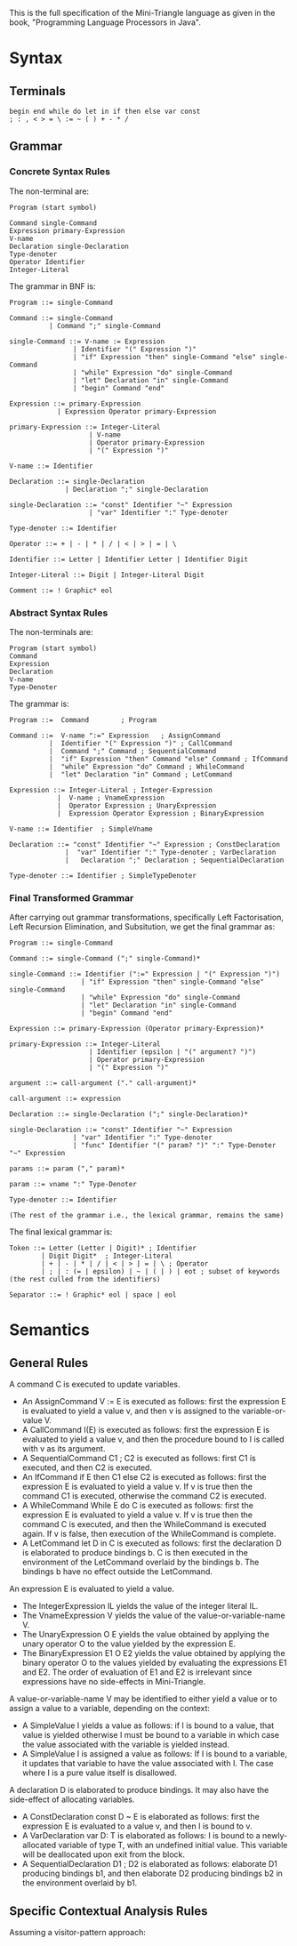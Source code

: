 This is the full specification of the Mini-Triangle language as given in the book, "Programming Language Processors in Java".

# Syntax

## Terminals

```
begin end while do let in if then else var const 
; : , < > = \ := ~ ( ) + - * / 

```

## Grammar

### Concrete Syntax Rules

The non-terminal are:

```
Program (start symbol)

Command single-Command
Expression primary-Expression
V-name
Declaration single-Declaration
Type-denoter
Operator Identifier
Integer-Literal

```
The grammar in BNF is:

```
Program ::= single-Command

Command ::= single-Command
          | Command ";" single-Command

single-Command ::= V-name := Expression
                | Identifier "(" Expression ")"
                | "if" Expression "then" single-Command "else" single-Command
                | "while" Expression "do" single-Command
                | "let" Declaration "in" single-Command
                | "begin" Command "end"

Expression ::= primary-Expression
            | Expression Operator primary-Expression

primary-Expression ::= Integer-Literal
                    | V-name
                    | Operator primary-Expression
                    | "(" Expression ")"

V-name ::= Identifier

Declaration ::= single-Declaration
              | Declaration ";" single-Declaration

single-Declaration ::= "const" Identifier "~" Expression
                    | "var" Identifier ":" Type-denoter

Type-denoter ::= Identifier

Operator ::= + | - | * | / | < | > | = | \

Identifier ::= Letter | Identifier Letter | Identifier Digit

Integer-Literal ::= Digit | Integer-Literal Digit

Comment ::= ! Graphic* eol

```

### Abstract Syntax Rules

The non-terminals are:

```
Program (start symbol)
Command
Expression
Declaration
V-name
Type-Denoter

```

The grammar is:

```
Program ::=  Command        ; Program

Command ::=  V-name ":=" Expression   ; AssignCommand
          |  Identifier "(" Expression ")" ; CallCommand
          |  Command ";" Command ; SequentialCommand
          |  "if" Expression "then" Command "else" Command ; IfCommand
          |  "while" Expression "do" Command ; WhileCommand
          |  "let" Declaration "in" Command ; LetCommand

Expression ::= Integer-Literal ; Integer-Expression
            |  V-name ; VnameExpression
            |  Operator Expression ; UnaryExpression
            |  Expression Operator Expression ; BinaryExpression

V-name ::= Identifier  ; SimpleVname

Declaration ::= "const" Identifier "~" Expression ; ConstDeclaration
              |  "var" Identifier ":" Type-denoter ; VarDeclaration
              |   Declaration ";" Declaration ; SequentialDeclaration

Type-denoter ::= Identifier ; SimpleTypeDenoter

```

### Final Transformed Grammar

After carrying out grammar transformations, specifically Left Factorisation, Left Recursion Elimination, and Subsitution, we get the final grammar as:

```
Program ::= single-Command

Command ::= single-Command (";" single-Command)*

single-Command ::= Identifier (":=" Expression | "(" Expression ")")
                  | "if" Expression "then" single-Command "else" single-Command
                  | "while" Expression "do" single-Command
                  | "let" Declaration "in" single-Command
                  | "begin" Command "end"

Expression ::= primary-Expression (Operator primary-Expression)*

primary-Expression ::= Integer-Literal 
                    | Identifier (epsilon | "(" argument? ")")
                    | Operator primary-Expression
                    | "(" Expression ")"

argument ::= call-argument ("." call-argument)*

call-argument ::= expression

Declaration ::= single-Declaration (";" single-Declaration)*

single-Declaration ::= "const" Identifier "~" Expression
                | "var" Identifier ":" Type-denoter
                | "func" Identifier "(" param? ")" ":" Type-Denoter "~" Expression

params ::= param ("," param)* 

param ::= vname ":" Type-Denoter

Type-denoter ::= Identifier

(The rest of the grammar i.e., the lexical grammar, remains the same)

```

The final lexical grammar is:

```
Token ::= Letter (Letter | Digit)* ; Identifier
        | Digit Digit*  ; Integer-Literal 
        | + | - | * | / | < | > | = | \ ; Operator
        | ; | : (= | epsilon) | ~ | ( | ) | eot ; subset of keywords (the rest culled from the identifiers)

Separator ::= ! Graphic* eol | space | eol

```

# Semantics

## General Rules

A command C is executed to update variables.
  - An AssignCommand V := E is executed as follows: first the expression E is evaluated to yield a value v, and then v is assigned to the variable-or-value V.
  - A CallCommand I(E) is executed as follows: first the expression E is evaluated to yield a value v, and then the procedure bound to I is called with v as its
    argument.
  - A SequentialCommand C1 ; C2 is executed as follows: first C1 is executed, and then C2 is executed.
  - An IfCommand if E then C1 else C2 is executed as follows: first the expression E is evaluated to yield a value v. If v is true then the command C1 is executed,
    otherwise the command C2 is executed.
  - A WhileCommand While E do C is executed as follows: first the expression E is evaluated to yield a value v. If v is true then the command C is executed, and then the
    WhileCommand is executed again. If v is false, then execution of the WhileCommand is complete.
  - A LetCommand let D in C is executed as follows: first the declaration D is elaborated to produce bindings b. C is then executed in the environment of the LetCommand
    overlaid by the bindings b. The bindings b have no effect outside the LetCommand.

An expression E is evaluated to yield a value.
  - The IntegerExpression IL yields the value of the integer literal IL.
  - The VnameExpression V yields the value of the value-or-variable-name V.
  - The UnaryExpression O E yields the value obtained by applying the unary operator O to the value yielded by the expression E.
  - The BinaryExpression E1 O E2 yields the value obtained by applying the binary operator O to the values yielded by evaluating the expressions E1 and E2. The order of
    evaluation of E1 and E2 is irrelevant since expressions have no side-effects in Mini-Triangle.

A value-or-variable-name V may be identified to either yield a value or to assign a value to a variable, depending on the context:
  - A SimpleValue I yields a value as follows: if I is bound to a value, that value is yielded otherwise I must be bound to a variable in which case the value
    associated with the variable is yielded instead.
  - A SimpleValue I is assigned a value as follows: If I is bound to a variable, it updates that variable to have the value associated with I. The case where I is a pure value itself
    is disallowed.

A declaration D is elaborated to produce bindings. It may also have the side-effect of allocating variables.
  - A ConstDeclaration const D ~ E is elaborated as follows: first the expression E is evaluated to a value v, and then I is bound to v.
  - A VarDeclaration var D: T is elaborated as follows: I is bound to a newly-allocated variable of type T, with an undefined initial value. This variable will be 
    deallocated upon exit from the block.
  - A SequentialDeclaration D1 ; D2 is elaborated as follows: elaborate D1 producing bindings b1, and then elaborate D2 producing bindings b2 in the environment overlaid by b1.

## Specific Contextual Analysis Rules

Assuming a visitor-pattern approach:

